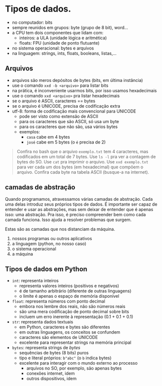 # Tipos de dados.

- no computador: bits
- sempre reunidos em grupos: byte (grupo de 8 bit), word...
- a CPU tem dois componentes que lidam com:
  - inteiros: a ULA (unidade lógica e aritmética)
  - floats: FPU (unidade de ponto flutuante)
- no sistema operacional: bytes e arquivos
- na linguagem: strings, ints, floats, booleans, listas,...

## Arquivos

- arquivos são meros depósitos de bytes (bits, em última
  instância)
- use o comando `xxd -b <arquivo>` para listar bits
- na prática, é inconveniente usarmos bits, por isso usamos
  hexadecimais
- use o comando `xxd <arquivo>` pra listar hexadecimais
- se o arquivo é ASCII, caracteres == bytes
- se o arquivo é UNICODE, precisa de codificação extra
- utf-8: forma de codificação mais convencional para UNICODE
  - pode ser visto como extensão de ASCII
  - para os caracteres que são ASCII, só usa um byte
  - para os caracteres que não são, usa vários bytes
  - exemplos:
    - `casa` cabe em 4 bytes
    - `josé` cabe em 5 bytes (o `é` precisa de 2)

> Confira no bash que o arquivo `exemplo.txt` tem 4 caracteres,
> mas codificados em um total de 7 bytes. Use `ls -l` pra ver a
> contagem de bytes do SO. Use `cat` pra imprimir o arquivo. Use
> `xxd exemplo.txt` para ver cada um dos bytes (em hexadecimal)
> que compõem o arquivo. Confira cada byte na tabela ASCII
> (busque-a na internet).


## camadas de abstração 

Quando programamos, atravessamos várias camadas de abstração.
Cada uma delas introduz seus próprios tipos de dados. É
importante ser capaz de entender e usar as abstrações, mas sem
deixar de entender que é apenas isso: uma abstração. Pra isso, é
preciso compreender bem como cada camada funciona. Isso ajuda a
resolver problemas que surgem.

Estas são as camadas que nos distanciam da máquina.

1. nossos programas ou outros aplicativos
2. a linguagem (python, no nosso caso)
3. o sistema operacional
4. a máquina

## Tipos de dados em Python

- `int`: representa inteiros
  - representa valores inteiros (positivos e negativos)
  - é de tamanho arbitrário (diferente de outras linguagens)
  - o limite é apenas o espaço de memória disponível
- `float`: representa números com ponto decimal
  - embora nos lembre dos reais, não são números reais
  - são uma mera codificação de ponto decimal sobre bits
  - incluem um erro inerente à representação (0.1 + 0.1 + 0.1)
- `str`: representa dados textuais
  - em Python, caracteres e bytes são diferentes
  - em outras linguagens, os conceitos se confundem
  - caracteres são elementos de UNICODE
  - excelente para representar strings na memória principal
- `bytes`: representa strings de _bytes_
  - sequências de bytes (8 bits) puros
  - tipo e literal próprios: `b"abc"` (o `b` indica bytes)
  - excelente para interagir com o mundo externo ao processo
    - arquivos no SO, por exemplo, são apenas bytes
    - conexões internet, idem
    - outros dispositivos, idem
